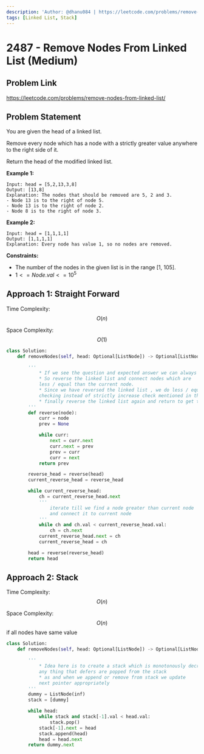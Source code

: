 ```yaml
---
description: 'Author: @dhanu084 | https://leetcode.com/problems/remove-nodes-from-linked-list/'
tags: [Linked List, Stack]
---
```


# 2487 - Remove Nodes From Linked List (Medium)

## Problem Link

https://leetcode.com/problems/remove-nodes-from-linked-list/

## Problem Statement

You are given the head of a linked list.

Remove every node which has a node with a strictly greater value anywhere to the right side of it.

Return the head of the modified linked list.

**Example 1:**

```
Input: head = [5,2,13,3,8]
Output: [13,8]
Explanation: The nodes that should be removed are 5, 2 and 3.
- Node 13 is to the right of node 5.
- Node 13 is to the right of node 2.
- Node 8 is to the right of node 3.
```

**Example 2:**

```
Input: head = [1,1,1,1]
Output: [1,1,1,1]
Explanation: Every node has value 1, so no nodes are removed.
```

**Constraints:**

- The number of the nodes in the given list is in the range [1, 105].
- $1 <= Node.val <= 10^5$

## Approach 1: Straight Forward

Time Complexity: $$O(n)$$

Space Complexity: $$O(1)$$

<Tabs>
<TabItem value="py" label="Python">

<SolutionAuthor name="@dhanu084" />

```python
class Solution:
    def removeNodes(self, head: Optional[ListNode]) -> Optional[ListNode]:

        '''
            * If we see the question and expected answer we can always see that the tail of the linked list is included in the output.
            * So reverse the linked list and connect nodes which are
            less / equal than the current node.
            * Since we have reversed the linked list , we do less / equal
            checking instead of strictly increase check mentioned in the question
            * finally reverse the linked list again and return to get the answer in expected order
        '''
        def reverse(node):
            curr = node
            prev = None

            while curr:
                next = curr.next
                curr.next = prev
                prev = curr
                curr = next
            return prev

        reverse_head = reverse(head)
        current_reverse_head = reverse_head

        while current_reverse_head:
            ch = current_reverse_head.next
            '''
                iterate till we find a node greater than current node
                and connect it to current node
            '''
            while ch and ch.val < current_reverse_head.val:
                ch = ch.next
            current_reverse_head.next = ch
            current_reverse_head = ch

        head = reverse(reverse_head)
        return head

```

</TabItem>
</Tabs>

## Approach 2: Stack

Time Complexity: $$O(n)$$

Space Complexity: $$O(n)$$ if all nodes have same value

<Tabs>
<TabItem value="py" label="Python">

<SolutionAuthor name="@dhanu084" />

```python
class Solution:
    def removeNodes(self, head: Optional[ListNode]) -> Optional[ListNode]:

        '''
            * Idea here is to create a stack which is monotonously decreasing,
            any thing that defers are popped from the stack
            * as and when we append or remove from stack we update
            next pointer appropriately
        '''
        dummy = ListNode(inf)
        stack = [dummy]

        while head:
            while stack and stack[-1].val < head.val:
                stack.pop()
            stack[-1].next = head
            stack.append(head)
            head = head.next
        return dummy.next
```

</TabItem>
</Tabs>
